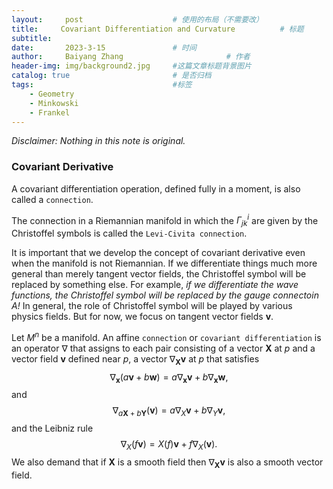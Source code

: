 ```yaml
---
layout:     post   				    # 使用的布局（不需要改）
title:     Covariant Differentiation and Curvature			# 标题 
subtitle:   
date:       2023-3-15 				# 时间
author:     Baiyang Zhang 						# 作者
header-img: img/background2.jpg 	#这篇文章标题背景图片
catalog: true 						# 是否归档
tags:								#标签
    - Geometry
    - Minkowski
    - Frankel
---
```


*Disclaimer: Nothing in this note is original.*

### Covariant Derivative

A covariant differentiation operation, defined fully in a moment, is also called a `connection`. 

The connection in a Riemannian manifold in which the $\Gamma^{i}_ {jk}$ are given by the Christoffel symbols is called the `Levi-Civita connection`. 

It is important that we develop the concept of covariant derivative even when the manifold is not Riemannian. If we differentiate things much more general than merely tangent vector fields, the Christoffel symbol will be replaced by something else. For example, *if we differentiate the wave functions, the Christoffel symbol will be replaced by the gauge connectoin $A$!* In general, the role of Christoffel symbol will be played by various physics fields. But for now, we focus on tangent vector fields $\mathbf{v}$. 

Let $M^{n}$ be a manifold. An affine `connection` or `covariant differentiation` is an operator $\nabla$ that assigns to each pair consisting of a vector $\mathbf{X}$ at $p$ and a vector field $\mathbf{v}$ defined near $p$, a vector $\nabla_ {\mathbf{X}}\mathbf{v}$ at $p$ that satisfies
$$
\nabla _ {\mathbf{x}}(a\mathbf{v}+b\mathbf{w}) = a \nabla _ {\mathbf{x}} \mathbf{v} +b\nabla _ {\mathbf{x}}\mathbf{w},
$$
and 
$$
\nabla _ {a\mathbf{X}+b\mathbf{Y}}(\mathbf{v})=a \nabla _ {X}\mathbf{v} + b\nabla _ {Y}\mathbf{v},
$$
and the Leibniz rule
$$
\nabla _ {X}(f\mathbf{v}) = X(f)\mathbf{v}+f\nabla _ {X}(\mathbf{v}).
$$
We also demand that if $\mathbf{X}$ is a smooth field then $\nabla_ {\mathbf{X}}\mathbf{v}$ is also a smooth vector field.


